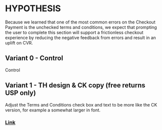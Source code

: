 # HYPOTHESIS
Because we learned that one of the most common errors on the Checkout Payment is the unchecked terms and conditions, we expect that prompting the user to complete this section will support a frictionless checkout experience by reducing the negative feedback from errors and result in an uplift on CVR.

## Variant 0 - Control
Control

## Variant 1 - TH design & CK copy (free returns USP only)
Adjust the Terms and Conditions check box and text to be more like the CK version, for example a somewhat larger in font.

### [Link](https://app.asana.com/0/1201109242799454/1204382394491048/f)